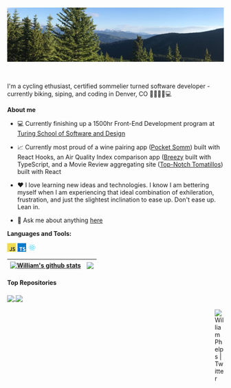 [![Header](https://github.com/williamphelps13/williamphelps13/blob/main/linkedin-background.jpeg "Header")](linkedin.com/williamjphelps)

<br />

I'm a cycling ethusiast, certified sommelier turned software developer - currently biking, siping, and coding in Denver, CO 🚴🏼‍♂️🍷💻

**About me**

- 💻 Currently finishing up a 1500hr Front-End Development program at [Turing School of Software and Design](https://turing.edu/)

- 📈 Currently most proud of a wine pairing app ([Pocket Somm](https://github.com/williamphelps13/pocket-somm)) built with React Hooks, an Air Quality Index comparison app ([Breezy](https://github.com/williamphelps13/breathe-easy) built with TypeScript, and a Movie Review aggregating site ([Top-Notch Tomatillos](https://github.com/williamphelps13/top-notch-tomatillos)) built with React

- ❤️ I love learning new ideas and technologies. I know I am bettering myself when I am experiencing that ideal combination of exhileration, frustration, and just the slightest inclination to ease up. Don't ease up. Lean in. 

- 💬 Ask me about anything [here](https://github.com/williamphelps13/williamphelps13/issues)

**Languages and Tools:**  

<code><img height="20" src="https://raw.githubusercontent.com/github/explore/80688e429a7d4ef2fca1e82350fe8e3517d3494d/topics/javascript/javascript.png"></code>
<code><img height="20" src="https://raw.githubusercontent.com/github/explore/80688e429a7d4ef2fca1e82350fe8e3517d3494d/topics/typescript/typescript.png"></code>
<code><img height="20" src="https://raw.githubusercontent.com/github/explore/80688e429a7d4ef2fca1e82350fe8e3517d3494d/topics/react/react.png"></code>   


| <a href="https://github.com/williamphelps13/github-readme-stats"><img align="center" src="https://github-readme-stats.vercel.app/api?username=williamphelps13&show_icons=true&include_all_commits=true&theme=buefy&hide_border=true" alt="William's github stats" /></a> | <a href="https://github.com/williamphelps13/github-readme-stats"><img align="center" src="https://github-readme-stats.vercel.app/api/top-langs/?username=williamphelps13&layout=compact&theme=buefy&hide_border=true" /></a> |
| ------------- | ------------- |

#### Top Repositories


<a href="https://github.com/williamphelps13/github-readme-stats">
  <img align="center" src="https://github-readme-stats.vercel.app/api/pin/?username=williamphelps13&repo=github-readme-stats&theme=buefy" />
</a>
<a href="https://github.com/williamphelps13/williamphelps13.github.io">
  <img align="center" src="https://github-readme-stats.vercel.app/api/pin/?username=williamphelps13&repo=williamphelps13.github&theme=buefy" />
</a>

<br />
<br />

<a href="https://twitter.com/_williamphelps">
  <img align="right" alt="William Phelps | Twitter" width="21px" src="https://raw.githubusercontent.com/anuraghazra/anuraghazra/master/assets/twitter.svg" />
</a>

